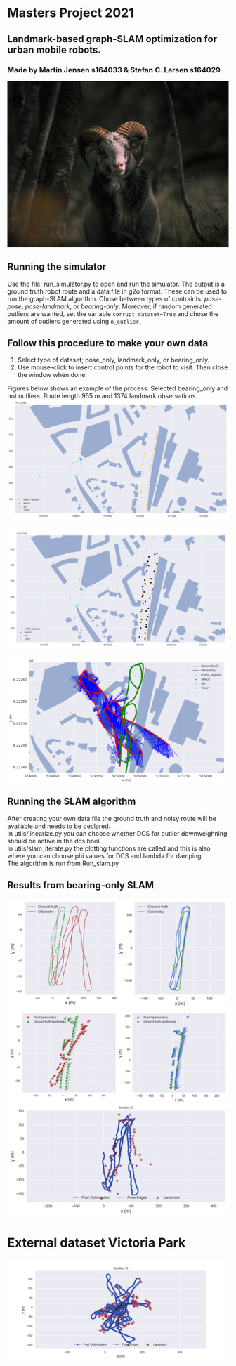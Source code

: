 # Masters Project 2021
## Landmark-based graph-SLAM optimization for urban mobile robots.
### Made by Martin Jensen s164033 & Stefan C. Larsen s164029

![Ged](./ged2.jpg)

## Running the simulator
Use the file: run_simulator.py to open and run the simulator. The output is a ground truth robot route and a data file in g2o format. These can be used to run the graph-SLAM algorithm. 
Chose between types of contraints: *pose-pose*, *pose-landmark*, or *bearing-only*. Moreover, if random generated outliers are wanted, set the variable `corrupt_dataset=True` and chose the amount of outliers generated using `n_outlier`.
  
## Follow this procedure to make your own data 
1. Select type of dataset; pose_only, landmark_only, or bearing_only.  
2. Use mouse-click to insert control points for the robot to visit. Then close the window when done.

Figures below shows an example of the process. Selected bearing_only and not outliers. Route length 955 m and 1374 landmark observations.
![simulator](./figures/simulator.png)

![simulator](./figures/simulator_control_points.png)

![simulator](./figures/simulator_route_odometry.png)

## Running the SLAM algorithm

After creating your own data file the ground truth and noisy route will be available and needs to be declared. <br />
In utils/linearize.py you can choose whether DCS for outlier downweighning should be active in the dcs bool.<br />
In utils/slam_iterate.py the plotting functions are called and this is also where you can choose phi values for DCS and lambda for damping.<br />
The algorithm is run from Run_slam.py<br />

## Results from bearing-only SLAM
![results](./figures/ground_Together.png)
![results](./figures/landmarkpositionsbeforeafter.png)
![Alt Text](./figures/20211230-132841.gif)

# External dataset Victoria Park
![Alt Text](./figures/vic.gif)

